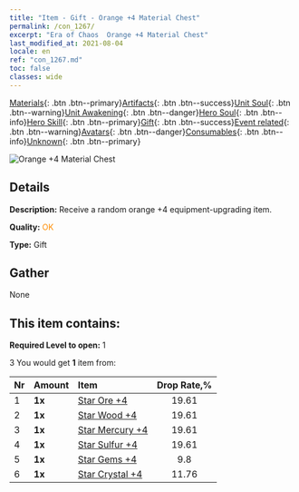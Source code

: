 ```yaml
---
title: "Item - Gift - Orange +4 Material Chest"
permalink: /con_1267/
excerpt: "Era of Chaos  Orange +4 Material Chest"
last_modified_at: 2021-08-04
locale: en
ref: "con_1267.md"
toc: false
classes: wide
---
```

 [Materials](/Items/){: .btn .btn--primary}[Artifacts](/Items/Artifacts/){: .btn .btn--success}[Unit Soul](/Items/UnitSoul/){: .btn .btn--warning}[Unit Awakening](/Items/UnitAwakening/){: .btn .btn--danger}[Hero Soul](/Items/HeroSoul/){: .btn .btn--info}[Hero Skill](/Items/HeroSkill/){: .btn .btn--primary}[Gift](/Items/Gift/){: .btn .btn--success}[Event related](/Items/Events/){: .btn .btn--warning}[Avatars](/Items/Avatars/){: .btn .btn--danger}[Consumables](/Items/Consumables/){: .btn .btn--info}[Unknown](/Items/Unknown/){: .btn .btn--primary}

 ![Orange +4 Material Chest](/images/t/i_304002.png)

## Details
 **Description:** Receive a random orange +4 equipment-upgrading item.

 **Quality:** <span style="color: #FF8C00">OK</span>

 **Type:** Gift

## Gather

  None

## This item contains:

 **Required Level to open:** 1

 3 You would get **1** item  from:

  | Nr | Amount |     Item    | Drop Rate,% |
  |:---|:-------|:------------|:---------:|
  | 1 |  **1x** | [Star Ore +4](/Items/mat_89/) | 19.61 | 
  | 2 |  **1x** | [Star Wood +4](/Items/mat_90/) | 19.61 | 
  | 3 |  **1x** | [Star Mercury +4](/Items/mat_91/) | 19.61 | 
  | 4 |  **1x** | [Star Sulfur +4](/Items/mat_92/) | 19.61 | 
  | 5 |  **1x** | [Star Gems +4](/Items/mat_93/) | 9.8 | 
  | 6 |  **1x** | [Star Crystal +4](/Items/mat_94/) | 11.76 | 

